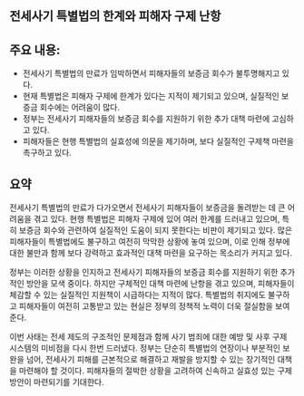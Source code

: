 ## 전세사기 특별법의 한계와 피해자 구제 난항

## 주요 내용:
*   전세사기 특별법의 만료가 임박하면서 피해자들의 보증금 회수가 불투명해지고 있다.
*   현재 특별법은 피해자 구제에 한계가 있다는 지적이 제기되고 있으며, 실질적인 보증금 회수에는 어려움이 많다.
*   정부는 전세사기 피해자들의 보증금 회수를 지원하기 위한 추가 대책 마련에 고심하고 있다.
*   피해자들은 현행 특별법의 실효성에 의문을 제기하며, 보다 실질적인 구제책 마련을 촉구하고 있다.

## 요약
전세사기 특별법의 만료가 다가오면서 전세사기 피해자들이 보증금을 돌려받는 데 큰 어려움을 겪고 있다. 현행 특별법은 피해자 구제에 있어 여러 한계를 드러내고 있으며, 특히 보증금 회수와 관련하여 실질적인 도움이 되지 못한다는 비판이 제기되고 있다. 많은 피해자들이 특별법에도 불구하고 여전히 막막한 상황에 놓여 있으며, 이로 인해 정부에 대한 불만과 함께 보다 강력하고 효과적인 대책 마련을 요구하는 목소리가 커지고 있다.

정부는 이러한 상황을 인지하고 전세사기 피해자들의 보증금 회수를 지원하기 위한 추가적인 방안을 모색 중이다. 하지만 구체적인 대책 마련에 난항을 겪고 있으며, 피해자들이 체감할 수 있는 실질적인 지원책이 시급하다는 지적이 많다. 특별법의 취지에도 불구하고 피해자들이 여전히 고통받고 있는 현실은 정부의 정책적 노력이 더욱 절실함을 보여준다.

이번 사태는 전세 제도의 구조적인 문제점과 함께 사기 범죄에 대한 예방 및 사후 구제 시스템의 미비점을 다시 한번 드러냈다. 정부는 단순히 특별법의 연장이나 부분적인 보완을 넘어, 전세사기 피해를 근본적으로 해결하고 재발을 방지할 수 있는 장기적인 대책을 마련해야 할 것이다. 피해자들의 절박한 상황을 고려하여 신속하고 실효성 있는 구제 방안이 마련되기를 기대한다.